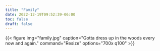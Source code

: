 ```yaml
---
title: "Family"
date: 2022-12-19T09:52:39-06:00
toc: false
draft: false
---
```


<!--more-->

{{< figure
img="family.jpg"
caption="Gotta dress up in the woods every now and again."
command="Resize"
options="700x q100" >}}
